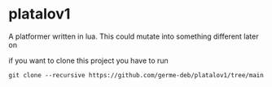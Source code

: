 <!--
SPDX-FileCopyrightText: 2024 dpkgluci

SPDX-License-Identifier: MIT
-->

# platalov1
A platformer written in lua. This could mutate into something different later on

if you want to clone this project you have to run
```
git clone --recursive https://github.com/germe-deb/platalov1/tree/main
```
